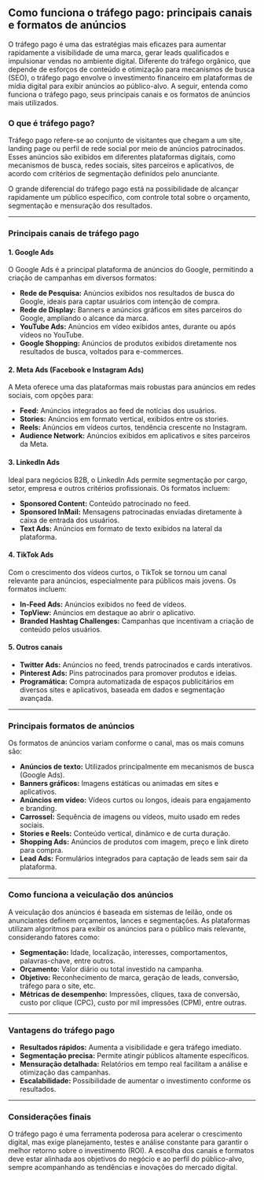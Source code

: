
## Como funciona o tráfego pago: principais canais e formatos de anúncios

O tráfego pago é uma das estratégias mais eficazes para aumentar rapidamente a visibilidade de uma marca, gerar leads qualificados e impulsionar vendas no ambiente digital. Diferente do tráfego orgânico, que depende de esforços de conteúdo e otimização para mecanismos de busca (SEO), o tráfego pago envolve o investimento financeiro em plataformas de mídia digital para exibir anúncios ao público-alvo. A seguir, entenda como funciona o tráfego pago, seus principais canais e os formatos de anúncios mais utilizados.

### O que é tráfego pago?

Tráfego pago refere-se ao conjunto de visitantes que chegam a um site, landing page ou perfil de rede social por meio de anúncios patrocinados. Esses anúncios são exibidos em diferentes plataformas digitais, como mecanismos de busca, redes sociais, sites parceiros e aplicativos, de acordo com critérios de segmentação definidos pelo anunciante.

O grande diferencial do tráfego pago está na possibilidade de alcançar rapidamente um público específico, com controle total sobre o orçamento, segmentação e mensuração dos resultados.

---

### Principais canais de tráfego pago

#### 1. **Google Ads**

O Google Ads é a principal plataforma de anúncios do Google, permitindo a criação de campanhas em diversos formatos:

- **Rede de Pesquisa:** Anúncios exibidos nos resultados de busca do Google, ideais para captar usuários com intenção de compra.
- **Rede de Display:** Banners e anúncios gráficos em sites parceiros do Google, ampliando o alcance da marca.
- **YouTube Ads:** Anúncios em vídeo exibidos antes, durante ou após vídeos no YouTube.
- **Google Shopping:** Anúncios de produtos exibidos diretamente nos resultados de busca, voltados para e-commerces.

#### 2. **Meta Ads (Facebook e Instagram Ads)**

A Meta oferece uma das plataformas mais robustas para anúncios em redes sociais, com opções para:

- **Feed:** Anúncios integrados ao feed de notícias dos usuários.
- **Stories:** Anúncios em formato vertical, exibidos entre os stories.
- **Reels:** Anúncios em vídeos curtos, tendência crescente no Instagram.
- **Audience Network:** Anúncios exibidos em aplicativos e sites parceiros da Meta.

#### 3. **LinkedIn Ads**

Ideal para negócios B2B, o LinkedIn Ads permite segmentação por cargo, setor, empresa e outros critérios profissionais. Os formatos incluem:

- **Sponsored Content:** Conteúdo patrocinado no feed.
- **Sponsored InMail:** Mensagens patrocinadas enviadas diretamente à caixa de entrada dos usuários.
- **Text Ads:** Anúncios em formato de texto exibidos na lateral da plataforma.

#### 4. **TikTok Ads**

Com o crescimento dos vídeos curtos, o TikTok se tornou um canal relevante para anúncios, especialmente para públicos mais jovens. Os formatos incluem:

- **In-Feed Ads:** Anúncios exibidos no feed de vídeos.
- **TopView:** Anúncios em destaque ao abrir o aplicativo.
- **Branded Hashtag Challenges:** Campanhas que incentivam a criação de conteúdo pelos usuários.

#### 5. **Outros canais**

- **Twitter Ads:** Anúncios no feed, trends patrocinados e cards interativos.
- **Pinterest Ads:** Pins patrocinados para promover produtos e ideias.
- **Programática:** Compra automatizada de espaços publicitários em diversos sites e aplicativos, baseada em dados e segmentação avançada.

---

### Principais formatos de anúncios

Os formatos de anúncios variam conforme o canal, mas os mais comuns são:

- **Anúncios de texto:** Utilizados principalmente em mecanismos de busca (Google Ads).
- **Banners gráficos:** Imagens estáticas ou animadas em sites e aplicativos.
- **Anúncios em vídeo:** Vídeos curtos ou longos, ideais para engajamento e branding.
- **Carrossel:** Sequência de imagens ou vídeos, muito usado em redes sociais.
- **Stories e Reels:** Conteúdo vertical, dinâmico e de curta duração.
- **Shopping Ads:** Anúncios de produtos com imagem, preço e link direto para compra.
- **Lead Ads:** Formulários integrados para captação de leads sem sair da plataforma.

---

### Como funciona a veiculação dos anúncios

A veiculação dos anúncios é baseada em sistemas de leilão, onde os anunciantes definem orçamentos, lances e segmentações. As plataformas utilizam algoritmos para exibir os anúncios para o público mais relevante, considerando fatores como:

- **Segmentação:** Idade, localização, interesses, comportamentos, palavras-chave, entre outros.
- **Orçamento:** Valor diário ou total investido na campanha.
- **Objetivo:** Reconhecimento de marca, geração de leads, conversão, tráfego para o site, etc.
- **Métricas de desempenho:** Impressões, cliques, taxa de conversão, custo por clique (CPC), custo por mil impressões (CPM), entre outras.

---

### Vantagens do tráfego pago

- **Resultados rápidos:** Aumenta a visibilidade e gera tráfego imediato.
- **Segmentação precisa:** Permite atingir públicos altamente específicos.
- **Mensuração detalhada:** Relatórios em tempo real facilitam a análise e otimização das campanhas.
- **Escalabilidade:** Possibilidade de aumentar o investimento conforme os resultados.

---

### Considerações finais

O tráfego pago é uma ferramenta poderosa para acelerar o crescimento digital, mas exige planejamento, testes e análise constante para garantir o melhor retorno sobre o investimento (ROI). A escolha dos canais e formatos deve estar alinhada aos objetivos do negócio e ao perfil do público-alvo, sempre acompanhando as tendências e inovações do mercado digital.
```
